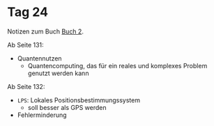 # Tag 24

Notizen zum Buch [Buch 2](../Buch2.md).

Ab Seite 131:
* Quantennutzen
  - Quantencomputing, das für ein reales und komplexes Problem genutzt werden kann

Ab Seite 132:
* `LPS`: Lokales Positionsbestimmungssystem
  - soll besser als GPS werden
* Fehlerminderung
